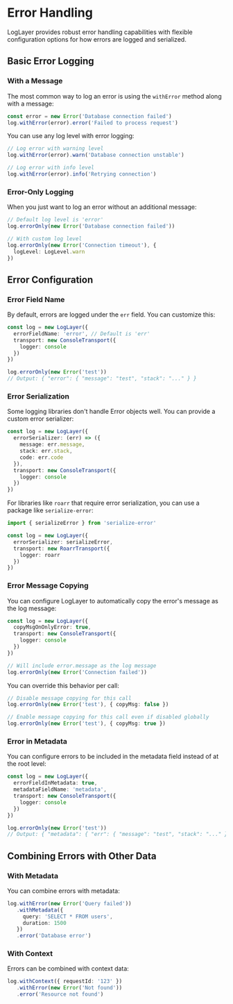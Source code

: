 # Error Handling

LogLayer provides robust error handling capabilities with flexible configuration options for how errors are logged and serialized.

## Basic Error Logging

### With a Message

The most common way to log an error is using the `withError` method along with a message:

```typescript
const error = new Error('Database connection failed')
log.withError(error).error('Failed to process request')
```

You can use any log level with error logging:
```typescript
// Log error with warning level
log.withError(error).warn('Database connection unstable')

// Log error with info level
log.withError(error).info('Retrying connection')
```

### Error-Only Logging

When you just want to log an error without an additional message:

```typescript
// Default log level is 'error'
log.errorOnly(new Error('Database connection failed'))

// With custom log level
log.errorOnly(new Error('Connection timeout'), { 
  logLevel: LogLevel.warn 
})
```

## Error Configuration

### Error Field Name

By default, errors are logged under the `err` field. You can customize this:

```typescript
const log = new LogLayer({
  errorFieldName: 'error', // Default is 'err'
  transport: new ConsoleTransport({
    logger: console
  })
})

log.errorOnly(new Error('test'))
// Output: { "error": { "message": "test", "stack": "..." } }
```

### Error Serialization

Some logging libraries don't handle Error objects well. You can provide a custom error serializer:

```typescript
const log = new LogLayer({
  errorSerializer: (err) => ({
    message: err.message,
    stack: err.stack,
    code: err.code
  }),
  transport: new ConsoleTransport({
    logger: console
  })
})
```

For libraries like `roarr` that require error serialization, you can use a package like `serialize-error`:

```typescript
import { serializeError } from 'serialize-error'

const log = new LogLayer({
  errorSerializer: serializeError,
  transport: new RoarrTransport({
    logger: roarr
  })
})
```

### Error Message Copying

You can configure LogLayer to automatically copy the error's message as the log message:

```typescript
const log = new LogLayer({
  copyMsgOnOnlyError: true,
  transport: new ConsoleTransport({
    logger: console
  })
})

// Will include error.message as the log message
log.errorOnly(new Error('Connection failed'))
```

You can override this behavior per call:
```typescript
// Disable message copying for this call
log.errorOnly(new Error('test'), { copyMsg: false })

// Enable message copying for this call even if disabled globally
log.errorOnly(new Error('test'), { copyMsg: true })
```

### Error in Metadata

You can configure errors to be included in the metadata field instead of at the root level:

```typescript
const log = new LogLayer({
  errorFieldInMetadata: true,
  metadataFieldName: 'metadata',
  transport: new ConsoleTransport({
    logger: console
  })
})

log.errorOnly(new Error('test'))
// Output: { "metadata": { "err": { "message": "test", "stack": "..." } } }
```

## Combining Errors with Other Data

### With Metadata

You can combine errors with metadata:

```typescript
log.withError(new Error('Query failed'))
   .withMetadata({
     query: 'SELECT * FROM users',
     duration: 1500
   })
   .error('Database error')
```

### With Context

Errors can be combined with context data:

```typescript
log.withContext({ requestId: '123' })
   .withError(new Error('Not found'))
   .error('Resource not found')
```
